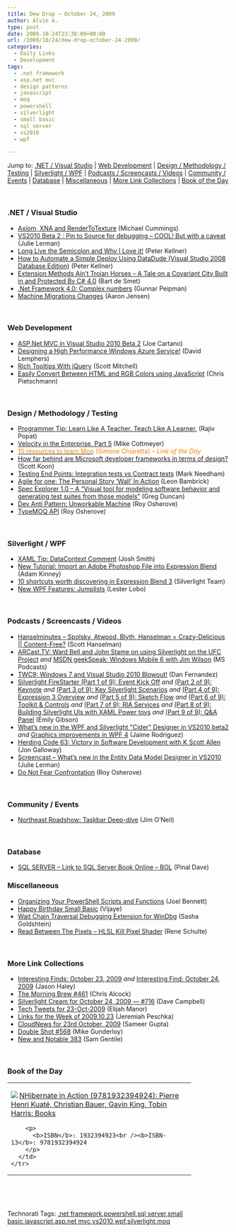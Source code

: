 ```yaml
---
title: Dew Drop – October 24, 2009
author: Alvin A.
type: post
date: 2009-10-24T23:38:09+00:00
url: /2009/10/24/dew-drop-october-24-2009/
categories:
  - Daily Links
  - Development
tags:
  - .net framework
  - asp.net mvc
  - design patterns
  - javascript
  - moq
  - powershell
  - silverlight
  - small basic
  - sql server
  - vs2010
  - wpf

---
```

Jump to: [.NET / Visual Studio][1] | [Web Development][2] | [Design / Methodology / Testing][3] | [Silverlight / WPF][4] | [Podcasts / Screencasts / Videos][5] | [Community / Events][6] | [Database][7] | [Miscellaneous][8] | [More Link Collections][9] | [Book of the Day][10] 

&#160;

### <a name="dotnet"></a>.NET / Visual Studio

  * [Axiom, XNA and RenderToTexture][11] (Michael Cummings)
  * [VS2010 Beta 2 : Pin to Source for debugging – COOL! But with a caveat][12] (Julie Lerman)
  * [Long Live the Semicolon and Why I Love it!][13] (Peter Kellner)
  * [How to Automate a Simple Deploy Using DataDude (Visual Studio 2008 Database Edition)][14] (Peter Kellner)
  * [Extension Methods Ain&#8217;t Trojan Horses &#8211; A Tale on a Covariant City Built in and Protected By C# 4.0][15] (Bart de Smet)
  * [.Net Framework 4.0: Complex numbers][16] (Gunnar Peipman)
  * [Machine.Migrations Changes][17] (Aaron Jensen)

&#160;

### <a name="web"></a>Web Development

  * [ASP.Net MVC in Visual Studio 2010 Beta 2][18] (Joe Cartano)
  * [Designing a High Performance Windows Azure Service!][19] (David Lemphers)
  * [Rich Tooltips With jQuery][20] (Scott Mitchell)
  * [Easily Convert Between HTML and RGB Colors using JavaScript][21] (Chris Pietschmann)

&#160;

### <a name="design"></a>Design / Methodology / Testing

  * [Programmer Tip: Learn Like A Teacher. Teach Like A Learner.][22] (Rajiv Popat)
  * [Velocity in the Enterprise, Part 5][23] (Mike Cottmeyer)
  * [<font color="#ff8000">10 resources to learn Moq</font>][24] <font color="#ff8000">(Simone Chiaretta) <em>– Link of the Day</em></font>
  * [How far behind are Microsoft developer frameworks in terms of design?][25] (Scott Koon)
  * [Testing End Points: Integration tests vs Contract tests][26] (Mark Needham)
  * [Agile for one: The Personal Story &#8216;Wall&#8217; In Action][27] (Leon Bambrick)
  * [Spec Explorer 1.0 – A “Visual tool for modeling software behavior and generating test suites from those models”][28] (Greg Duncan)
  * [Dev Anti Pattern: Unworkable Machine][29] (Roy Osherove)
  * [TypeMOQ API][30] (Roy Osherove)

&#160;

### <a name="silverlight"></a>Silverlight / WPF

  * [XAML Tip: DataContext Comment][31] (Josh Smith)
  * [New Tutorial: Import an Adobe Photoshop File into Expression Blend][32] (Adam Kinney)
  * [10 shortcuts worth discovering in Expression Blend 3][33] (Silverlight Team)
  * [New WPF Features: Jumplists][34] (Lester Lobo)

&#160;

### <a name="podcasts"></a>Podcasts / Screencasts / Videos

  * [Hanselminutes &#8211; Spolsky, Atwood, Blyth, Hanselman = Crazy-Delicious || Content-Free?][35] (Scott Hanselman)
  * [ARCast.TV: Ward Bell and John Stame on using Silverlight on the UFC Project][36] _and_&#160;[MSDN geekSpeak: Windows Mobile 6 with Jim Wilson][37] (MS Podcasts)
  * [TWC9: Windows 7 and Visual Studio 2010 Blowout!][38] (Dan Fernandez)
  * [Silverlight FireStarter (Part 1 of 9): Event Kick Off][39] _and_&#160;[(Part 2 of 9): Keynote][40] _and_&#160;[(Part 3 of 9): Key Silverlight Scenarios][41] _and_&#160;[(Part 4 of 9): Expression 3 Overview][42] _and_&#160;[(Part 5 of 9): Sketch Flow][43] _and_&#160;[(Part 6 of 9): Toolkit & Controls][44] _and_&#160;[(Part 7 of 9): RIA Services][45] _and_&#160;[(Part 8 of 9): Building Silverlight UIs with XAML Power toys][46] _and_&#160;[(Part 9 of 9): Q&A Panel][47] (Emily Gibson)
  * [What&#8217;s new in the WPF and Silverlight "Cider" Designer in VS2010 beta2][48] _and_ [Graphics improvements in WPF 4][49] (Jaime Rodriguez)
  * [Herding Code 63: Victory in Software Development with K Scott Allen][50] (Jon Galloway)
  * [Screencast – What’s new in the Entity Data Model Designer in VS2010][51] (Julie Lerman)
  * [Do Not Fear Confrontation][52] (Roy Osherove)

&#160;

### <a name="events"></a>Community / Events

  * [Northeast Roadshow: Taskbar Deep-dive][53] (Jim O&#8217;Neil)

&#160;

### <a name="db"></a>Database

  * [SQL SERVER – Link to SQL Server Book Online – BOL][54] (Pinal Dave)

<a name="sp"></a>

### <a name="misc"></a>Miscellaneous

  * [Organizing Your PowerShell Scripts and Functions][55] (Joel Bennett)
  * [Happy Birthday Small Basic][56] (Vijaye)
  * [Wait Chain Traversal Debugging Extension for WinDbg][57] (Sasha Goldshtein)
  * [Read Between The Pixels &#8211; HLSL Kill Pixel Shader][58] (Rene Schulte)

&#160;

### <a name="links"></a>More Link Collections

  * [Interesting Finds: October 23, 2009][59] _and_&#160;[Interesting Find: October 24, 2009][60] (Jason Haley)
  * [The Morning Brew #461][61] (Chris Alcock)
  * [Silverlight Cream for October 24, 2009 &#8212; #716][62] (Dave Campbell)
  * [Tech Tweets for 23-Oct-2009][63] (Elijah Manor)
  * [Links for the Week of 2009.10.23][64] (Jeremiah Peschka)
  * [CloudNews for 23rd October, 2009][65] (Sameer Gupta)
  * [Double Shot #568][66] (Mike Gunderloy)
  * [New and Notable 383][67] (Sam Gentile)

&#160;

### <a name="book"></a>Book of the Day

<div style="padding-bottom: 0px; margin: 0px; padding-left: 0px; padding-right: 0px; display: inline; float: none; padding-top: 0px" id="scid:7dc1bd33-94bd-46fd-a20b-0131235bcd47:a58e966c-cfec-437e-93a9-a72f632ef240" class="wlWriterSmartContent">
  <table cellspacing="0" cellpadding="2" width="400" border="0" unselectable="on">
    <tr>
      <td valign="top" width="400">
        <p>
          <a title="NHibernate in Action (9781932394924): Pierre Henri Kuat&eacute;, Christian Bauer, Gavin King, Tobin Harris: Books" href="http://www.amazon.com/exec/obidos/ASIN/1932394923/alvinashcraft-20"><img data-recalc-dims="1" decoding="async" src="https://i0.wp.com/images.amazon.com/images/P/1932394923.01.MZZZZZZZ.jpg?w=660" border="0" align="left" style="float:left" />NHibernate in Action (9781932394924): Pierre Henri Kuat&eacute;, Christian Bauer, Gavin King, Tobin Harris: Books</a>
        </p>
        
        <p>
          <b>ISBN</b>: 1932394923<br /><b>ISBN-13</b>: 9781932394924
        </p>
      </td>
    </tr>
  </table>
</div>

&#160;

<div style="padding-bottom: 0px; margin: 0px; padding-left: 0px; padding-right: 0px; display: inline; float: none; padding-top: 0px" id="scid:C16BAC14-9A3D-4c50-9394-FBFEF7A93539:48e32031-7588-4b14-82b1-e83b18c54b3e" class="wlWriterSmartContent">
  <!--dotnetkickit-->
</div>

&#160;

<div style="padding-bottom: 0px; margin: 0px; padding-left: 0px; padding-right: 0px; display: inline; float: none; padding-top: 0px" id="scid:0767317B-992E-4b12-91E0-4F059A8CECA8:4103739a-6e6d-4cd6-8e4c-ce11d2f766b2" class="wlWriterSmartContent">
  Technorati Tags: <a href="http://technorati.com/tags/.net+framework" rel="tag">.net framework</a>,<a href="http://technorati.com/tags/powershell" rel="tag">powershell</a>,<a href="http://technorati.com/tags/sql+server" rel="tag">sql server</a>,<a href="http://technorati.com/tags/small+basic" rel="tag">small basic</a>,<a href="http://technorati.com/tags/javascript" rel="tag">javascript</a>,<a href="http://technorati.com/tags/asp.net+mvc" rel="tag">asp.net mvc</a>,<a href="http://technorati.com/tags/vs2010" rel="tag">vs2010</a>,<a href="http://technorati.com/tags/wpf" rel="tag">wpf</a>,<a href="http://technorati.com/tags/silverlight" rel="tag">silverlight</a>,<a href="http://technorati.com/tags/moq" rel="tag">moq</a>
</div>

<div class="wlWriterHeaderFooter" style="margin:0px; padding:0px 0px 0px 0px;">
  <p>
    <br /> </div>

 [1]: https://morningdew-bpc6g3a0fgaxdxcu.eastus2-01.azurewebsites.net/#dotnet
 [2]: https://morningdew-bpc6g3a0fgaxdxcu.eastus2-01.azurewebsites.net/#web
 [3]: https://morningdew-bpc6g3a0fgaxdxcu.eastus2-01.azurewebsites.net/#design
 [4]: https://morningdew-bpc6g3a0fgaxdxcu.eastus2-01.azurewebsites.net/#silverlight
 [5]: https://morningdew-bpc6g3a0fgaxdxcu.eastus2-01.azurewebsites.net/#podcasts
 [6]: https://morningdew-bpc6g3a0fgaxdxcu.eastus2-01.azurewebsites.net/#events
 [7]: https://morningdew-bpc6g3a0fgaxdxcu.eastus2-01.azurewebsites.net/#db
 [8]: https://morningdew-bpc6g3a0fgaxdxcu.eastus2-01.azurewebsites.net/#misc
 [9]: https://morningdew-bpc6g3a0fgaxdxcu.eastus2-01.azurewebsites.net/#links
 [10]: https://morningdew-bpc6g3a0fgaxdxcu.eastus2-01.azurewebsites.net/#book
 [11]: http://feedproxy.google.com/~r/Mathoms/~3/-5hrJrfgESg/axiom-xna-and-rendertotexture.aspx
 [12]: http://thedatafarm.com/blog/dotnet/vs2010-beta-2-pin-to-source-for-debugging-ndash-cool-but-with-a-caveat/
 [13]: http://feedproxy.google.com/~r/Peterkellnernet/~3/5VnZuIA4Xog/
 [14]: http://feedproxy.google.com/~r/Peterkellnernet/~3/UdB7k6TzmAo/
 [15]: http://feeds.dzone.com/~r/zones/dotnet/~3/Eg1Pq570x0k/extension-methods-aint-trojan
 [16]: http://feedproxy.google.com/~r/gunnarpeipman/~3/U5cKEUZ7Df4/net-framework-4-0-complex-numbers.aspx
 [17]: http://codebetter.com/blogs/aaron.jensen/archive/2009/10/24/machine-migrations-changes.aspx
 [18]: http://blogs.msdn.com/webdevtools/archive/2009/10/23/asp-net-mvc-in-visual-studio-2010-beta-2.aspx
 [19]: http://blogs.msdn.com/davidlem/archive/2009/10/24/designing-a-high-performance-windows-azure-service.aspx
 [20]: http://feedproxy.google.com/~r/ScottOnWriting/~3/N3F8Diyvk6g/14005.aspx
 [21]: http://pietschsoft.com/post.aspx?id=4b595a62-7f09-41cc-9ca3-da351bb27a8a
 [22]: http://www.thousandtyone.com/blog/ProgrammerTipLearnLikeATeacherTeachLikeALearner.aspx
 [23]: http://feedproxy.google.com/~r/LeadingAgile/~3/aVQhI01u-EY/velocity-in-enterprise-part-5.html
 [24]: http://feedproxy.google.com/~r/Codeclimber/~3/lydKxRDdqhM/10-resources-to-learn-moq.aspx
 [25]: http://www.lazycoder.com/weblog/2009/10/23/how-far-behind-are-microsoft-developer-frameworks-in-terms-of-design/
 [26]: http://feedproxy.google.com/~r/MarkNeedham/~3/wymf3BKlLFU/
 [27]: http://www.secretgeek.net/desk_story_wall.asp
 [28]: http://coolthingoftheday.blogspot.com/2009/10/spec-explorer-10-visual-tool-for.html
 [29]: http://feedproxy.google.com/~r/5whys/~3/kMMglcfIHgQ/dev-anti-pattern-unworkable-machine.html
 [30]: http://feedproxy.google.com/~r/Iserializable/~3/IIBCl4X0klo/typemoq-api.aspx
 [31]: http://joshsmithonwpf.wordpress.com/2009/10/24/xaml-tip-datacontext-comment/
 [32]: http://adamkinney.wordpress.com/2009/10/23/new-tutorial-import-an-adobe-photoshop-file-into-expression-blend/
 [33]: http://team.silverlight.net/product-technology-deep-dive/10-shortcuts-worth-discovering-in-expression-blend-3/
 [34]: http://blogs.msdn.com/llobo/archive/2009/10/23/new-wpf-features-jumplists.aspx
 [35]: http://www.hanselminutes.com/default.aspx?ShowID=203
 [36]: http://www.microsoft.com/events/podcasts/default.aspx?audience=Audience-e5381407-359f-4922-97d0-0237af790eee&pageId=x4915&source=Microsoft-Podcasts-for-Developers
 [37]: http://www.microsoft.com/events/podcasts/default.aspx?audience=Audience-e5381407-359f-4922-97d0-0237af790eee&pageId=x1084&source=Microsoft-Podcasts-for-Developers
 [38]: http://channel9.msdn.com/shows/This+Week+On+Channel+9/TWC9-Windows-7-and-Visual-Studio-2010-Blowout/
 [39]: http://channel9.msdn.com/posts/egibson/Silverlight-FireStarter-Event-Kick-Off/
 [40]: http://channel9.msdn.com/posts/egibson/Silverlight-FireStarter-Keynote/
 [41]: http://channel9.msdn.com/posts/egibson/Silverlight-FireStarter-Part-3-of-9-Key-Silverlight-Scenarios/
 [42]: http://channel9.msdn.com/posts/egibson/Silverlight-FireStarter-Part-4-of-9-Expression-3-Overview/
 [43]: http://channel9.msdn.com/posts/egibson/Silverlight-FireStarter-Part-5-of-9-Sketch-Flow/
 [44]: http://channel9.msdn.com/posts/egibson/Silverlight-FireStarter-Part-6-of-9-Toolkit--Controls/
 [45]: http://channel9.msdn.com/posts/egibson/Silverlight-FireStarter-RIA-Services/
 [46]: http://channel9.msdn.com/posts/egibson/Silverlight-FireStarter-Building-Silverlight-UIs-with-XAML-Power-toys/
 [47]: http://channel9.msdn.com/posts/egibson/Silverlight-FireStarter-QA-Panel/
 [48]: http://channel9.msdn.com/posts/Jaime+Rodriguez/Whats-new-in-the-WPF-and-Silverlight-Cider-Designer-in-VS2010-beta2/
 [49]: http://channel9.msdn.com/posts/Jaime+Rodriguez/Graphics-improvements-in-WPF-4/
 [50]: http://feedproxy.google.com/~r/HerdingCode/~3/p_-mQMHvdqo/
 [51]: http://thedatafarm.com/blog/data-access/screencast-ndash-what-rsquo-s-new-in-the-entity-data-model-designer-in-vs2010/
 [52]: http://feedproxy.google.com/~r/5whys/~3/Uc9960sA3pU/do-not-fear-confrontation.html
 [53]: http://channel9.msdn.com/posts/dpeeast/Northeast-Roadshow-Taskbar-Deep-dive/
 [54]: http://blog.sqlauthority.com/2009/10/24/sql-server-link-to-sql-server-book-online-bol/
 [55]: http://huddledmasses.org/organizing-your-powershell-scripts-n-functions/
 [56]: http://blogs.msdn.com/smallbasic/archive/2009/10/23/happy-birthday-small-basic.aspx
 [57]: http://blogs.microsoft.co.il/blogs/sasha/archive/2009/10/24/wait-chain-traversal-debugging-extension-for-windbg.aspx
 [58]: http://kodierer.blogspot.com/2009/10/read-between-pixels-hlsl-kill-pixel.html
 [59]: http://jasonhaley.com/blog/post.aspx?id=6c354d0f-896c-4af8-81c9-69dc6afcbc47
 [60]: http://jasonhaley.com/blog/post.aspx?id=d525e855-4b8f-4927-87ad-11a98e71cf32
 [61]: http://feedproxy.google.com/~r/ReflectivePerspective/~3/toR9ADnquRU/
 [62]: http://geekswithblogs.net/WynApseTechnicalMusings/archive/2009/10/24/135693.aspx
 [63]: http://elijahmanor.com/webdevdotnet/post.aspx?id=eb3026b9-5611-47ca-b96b-62e6ed3f6700
 [64]: http://feedproxy.google.com/~r/facility9/~3/s1jEa-lpHkw/links-for-the-week-of-2009-10-23
 [65]: http://feedproxy.google.com/~r/CloudAve/~3/jJ8U-bvAPqc/cloudnews-for-23rd-october-2009
 [66]: http://afreshcup.com/2009/10/23/double-shot-568/
 [67]: http://feedproxy.google.com/~r/SamGentile/~3/NEp243mdoZw/